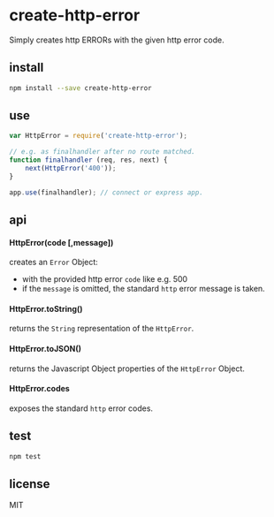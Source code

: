 # create-http-error

Simply creates http ERRORs with the given http error code.

## install

```bash
npm install --save create-http-error
```

## use

```js
var HttpError = require('create-http-error');

// e.g. as finalhandler after no route matched.
function finalhandler (req, res, next) {
    next(HttpError('400'));
}

app.use(finalhandler); // connect or express app.
```

## api

#### HttpError(code [,message])

creates an `Error` Object:
 - with the provided http error `code` like e.g. 500
 - if the `message` is omitted, the standard `http` error message is taken.

#### HttpError.toString()
returns the `String` representation of the `HttpError`.

#### HttpError.toJSON()
returns the Javascript Object properties of the `HttpError` Object.

#### HttpError.codes
exposes the standard `http` error codes.


## test
```bash
npm test
```

## license
MIT




